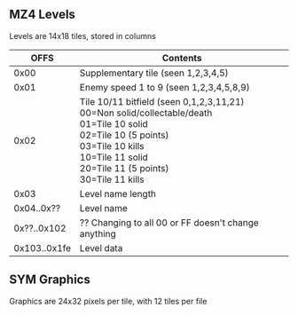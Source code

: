 MZ4 Levels
----------

Levels are 14x18 tiles, stored in columns

|OFFS       |Contents                                             |
|-----------|-----------------------------------------------------|
|0x00       | Supplementary tile (seen 1,2,3,4,5)
|0x01       | Enemy speed 1 to 9 (seen 1,2,3,4,5,8,9)
|0x02       | Tile 10/11 bitfield (seen 0,1,2,3,11,21)<br/>00=Non solid/collectable/death<br/>01=Tile 10 solid<br/>02=Tile 10 (5 points)<br/>03=Tile 10 kills<br/>10=Tile 11 solid<br/>20=Tile 11 (5 points)<br/>30=Tile 11 kills |
|0x03         |Level name length                                   |
|0x04..0x??   |Level name                                          |
|0x??..0x102  |?? Changing to all 00 or FF doesn't change anything |
|0x103..0x1fe |Level data                                          |

SYM Graphics
------------

Graphics are 24x32 pixels per tile, with 12 tiles per file
